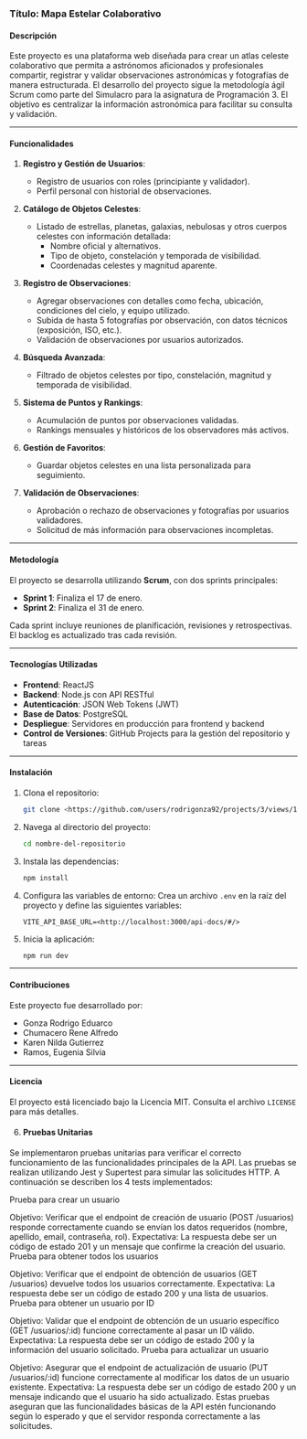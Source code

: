 ### **Título: Mapa Estelar Colaborativo**

#### **Descripción**
Este proyecto es una plataforma web diseñada para crear un atlas celeste colaborativo que permita a astrónomos aficionados y profesionales compartir, registrar y validar observaciones astronómicas y fotografías de manera estructurada. El desarrollo del proyecto sigue la metodología ágil Scrum como parte del Simulacro para la asignatura de Programación 3. El objetivo es centralizar la información astronómica para facilitar su consulta y validación.

---

#### **Funcionalidades**
1. **Registro y Gestión de Usuarios**:
   - Registro de usuarios con roles (principiante y validador).
   - Perfil personal con historial de observaciones.

2. **Catálogo de Objetos Celestes**:
   - Listado de estrellas, planetas, galaxias, nebulosas y otros cuerpos celestes con información detallada:
     - Nombre oficial y alternativos.
     - Tipo de objeto, constelación y temporada de visibilidad.
     - Coordenadas celestes y magnitud aparente.

3. **Registro de Observaciones**:
   - Agregar observaciones con detalles como fecha, ubicación, condiciones del cielo, y equipo utilizado.
   - Subida de hasta 5 fotografías por observación, con datos técnicos (exposición, ISO, etc.).
   - Validación de observaciones por usuarios autorizados.

4. **Búsqueda Avanzada**:
   - Filtrado de objetos celestes por tipo, constelación, magnitud y temporada de visibilidad.

5. **Sistema de Puntos y Rankings**:
   - Acumulación de puntos por observaciones validadas.
   - Rankings mensuales y históricos de los observadores más activos.

6. **Gestión de Favoritos**:
   - Guardar objetos celestes en una lista personalizada para seguimiento.

7. **Validación de Observaciones**:
   - Aprobación o rechazo de observaciones y fotografías por usuarios validadores.
   - Solicitud de más información para observaciones incompletas.

---

#### **Metodología**
El proyecto se desarrolla utilizando **Scrum**, con dos sprints principales:
- **Sprint 1**: Finaliza el 17 de enero.
- **Sprint 2**: Finaliza el 31 de enero.

Cada sprint incluye reuniones de planificación, revisiones y retrospectivas. El backlog es actualizado tras cada revisión.

---

#### **Tecnologías Utilizadas**
- **Frontend**: ReactJS
- **Backend**: Node.js con API RESTful
- **Autenticación**: JSON Web Tokens (JWT)
- **Base de Datos**: PostgreSQL
- **Despliegue**: Servidores en producción para frontend y backend
- **Control de Versiones**: GitHub Projects para la gestión del repositorio y tareas

---

#### **Instalación**
1. Clona el repositorio:
   ```bash
   git clone <https://github.com/users/rodrigonza92/projects/3/views/1>
   ```

2. Navega al directorio del proyecto:
   ```bash
   cd nombre-del-repositorio
   ```

3. Instala las dependencias:
   ```bash
   npm install
   ```

4. Configura las variables de entorno:
   Crea un archivo `.env` en la raíz del proyecto y define las siguientes variables:
   ```
   VITE_API_BASE_URL=<http://localhost:3000/api-docs/#/>
   ```

5. Inicia la aplicación:
   ```bash
   npm run dev
   ```

---

#### **Contribuciones**
Este proyecto fue desarrollado por:
- Gonza Rodrigo Eduarco
- Chumacero Rene Alfredo
- Karen Nilda Gutierrez
- Ramos, Eugenia Silvia

---

#### **Licencia**
El proyecto está licenciado bajo la Licencia MIT. Consulta el archivo `LICENSE` para más detalles.

6. #### **Pruebas Unitarias**
Se implementaron pruebas unitarias para verificar el correcto funcionamiento de las funcionalidades principales de la API. Las pruebas se realizan utilizando Jest y Supertest para simular las solicitudes HTTP. A continuación se describen los 4 tests implementados:

Prueba para crear un usuario

Objetivo: Verificar que el endpoint de creación de usuario (POST /usuarios) responde correctamente cuando se envían los datos requeridos (nombre, apellido, email, contraseña, rol).
Expectativa: La respuesta debe ser un código de estado 201 y un mensaje que confirme la creación del usuario.
Prueba para obtener todos los usuarios

Objetivo: Verificar que el endpoint de obtención de usuarios (GET /usuarios) devuelve todos los usuarios correctamente.
Expectativa: La respuesta debe ser un código de estado 200 y una lista de usuarios.
Prueba para obtener un usuario por ID

Objetivo: Validar que el endpoint de obtención de un usuario específico (GET /usuarios/:id) funcione correctamente al pasar un ID válido.
Expectativa: La respuesta debe ser un código de estado 200 y la información del usuario solicitado.
Prueba para actualizar un usuario

Objetivo: Asegurar que el endpoint de actualización de usuario (PUT /usuarios/:id) funcione correctamente al modificar los datos de un usuario existente.
Expectativa: La respuesta debe ser un código de estado 200 y un mensaje indicando que el usuario ha sido actualizado.
Estas pruebas aseguran que las funcionalidades básicas de la API estén funcionando según lo esperado y que el servidor responda correctamente a las solicitudes.


